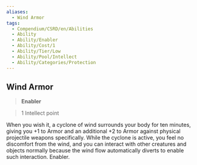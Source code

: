 ```yaml
---
aliases:
  - Wind Armor
tags:
  - Compendium/CSRD/en/Abilities
  - Ability
  - Ability/Enabler
  - Ability/Cost/1
  - Ability/Tier/Low
  - Ability/Pool/Intellect
  - Ability/Categories/Protection
---
```

  
    
## Wind Armor    
>**Enabler**    
>1 Intellect point  
    
When you wish it, a cyclone of wind surrounds your body for ten minutes, giving you +1 to Armor and an additional +2 to Armor against physical projectile weapons specifically. While the cyclone is active, you feel no discomfort from the wind, and you can interact with other creatures and objects normally because the wind flow automatically diverts to enable such interaction. Enabler.